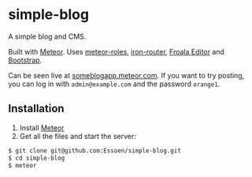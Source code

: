 # simple-blog
A simple blog and CMS.

Built with [Meteor](http://meteor.com). Uses [meteor-roles](https://github.com/alanning/meteor-roles
), [iron-router](https://github.com/iron-meteor/iron-router), [Froala Editor](https://github.com/froala/froala-reactive) and [Bootstrap](http://getbootstrap.com).

Can be seen live at [someblogapp.meteor.com](http://someblogapp.meteor.com/). If you want to try posting, you can log in with `admin@example.com` and the password `orange1`.

## Installation
1. Install [Meteor](https://www.meteor.com/) 
2. Get all the files and start the server:
```bash
$ git clone git@github.com:Essoen/simple-blog.git
$ cd simple-blog
$ meteor
```
